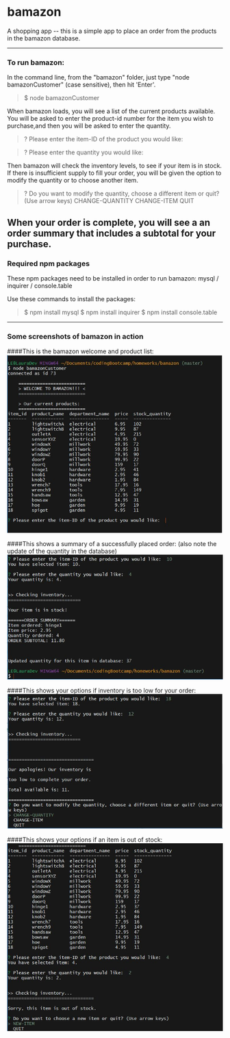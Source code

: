 # bamazon
A shopping app -- this is a simple app to place an order from the products in the bamazon database.

--------------------------------------------------

### To run bamazon: 
In the command line, from the "bamazon" folder, just type "node bamazonCustomer" (case sensitive), then hit 'Enter'.
> $ node bamazonCustomer

When bamazon loads, you will see a list of the current products available. You will be asked to enter the product-id number for the item you wish to purchase,and then you will be asked to enter the quantity.

>  ?  Please enter the item-ID of the product you would like:

>  ? Please enter the quantity you would like:


Then bamazon will check the inventory levels, to see if your item is in stock. If there is insufficient supply to fill your order, you will be given the option to modify the quantity or to choose another item. 

>  ? Do you want to modify the quantity, choose a different item or quit? 
>    (Use arrow keys)
>    CHANGE-QUANTITY
>    CHANGE-ITEM
>    QUIT

When your order is complete, you will see a an order summary that includes a subtotal for your purchase.
----------------------------------------------------

### Required npm packages
These npm packages need to be installed in order to run bamazon:
 mysql / inquirer / console.table 

Use these commands to install the packages:
> $ npm install mysql
> $ npm install inquirer
> $ npm install console.table

-----------------------------------------------------

### Some screenshots of bamazon in action

####This is the bamazon welcome and product list:
![bamazon welcome](images/bamazon-welcome.jpg)

####This shows a summary of a successfully placed order:
(also note the update of the quantity in the database)
![bamazon order summary](images/successful-order.jpg)

####This shows your options if inventory is too low for your order:
![bamazon options 1](images/insufficient-inventory.jpg)

####This shows your options if an item is out of stock:
![bamazon options 2](images/outofstock.jpg)

